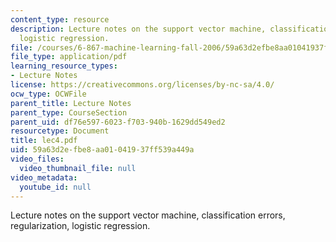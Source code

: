 ```yaml
---
content_type: resource
description: Lecture notes on the support vector machine, classification errors, regularization,
  logistic regression.
file: /courses/6-867-machine-learning-fall-2006/59a63d2efbe8aa01041937ff539a449a_lec4.pdf
file_type: application/pdf
learning_resource_types:
- Lecture Notes
license: https://creativecommons.org/licenses/by-nc-sa/4.0/
ocw_type: OCWFile
parent_title: Lecture Notes
parent_type: CourseSection
parent_uid: df76e597-6023-f703-940b-1629dd549ed2
resourcetype: Document
title: lec4.pdf
uid: 59a63d2e-fbe8-aa01-0419-37ff539a449a
video_files:
  video_thumbnail_file: null
video_metadata:
  youtube_id: null
---
```

Lecture notes on the support vector machine, classification errors, regularization, logistic regression.